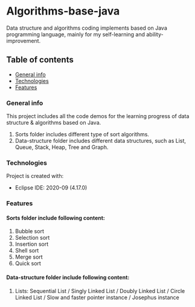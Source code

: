 # Algorithms-base-java
Data structure and algorithms coding implements based on Java programming language, mainly for my self-learning and ability-improvement. 

## Table of contents
* [General info](#general-info)
* [Technologies](#technologies)
* [Features](#features)

### General info
This project includes all the code demos for the learning progress of data structure & algorithms based on Java.   
1. Sorts folder includes different type of sort algorithms.   
2. Data-structure folder includes different data structures, such as List, Queue, Stack, Heap, Tree and Graph.  

### Technologies
Project is created with:
* Eclipse IDE: 2020-09 (4.17.0)  

### Features
#### Sorts folder include following content:
  1. Bubble sort
  2. Selection sort
  3. Insertion sort
  4. Shell sort  
  5. Merge sort  
  6. Quick sort
#### Data-structure folder include following content:
  1. Lists: Sequential List / Singly Linked List / Doubly Linked List / Circle Linked List / Slow and faster pointer instance / Josephus instance
